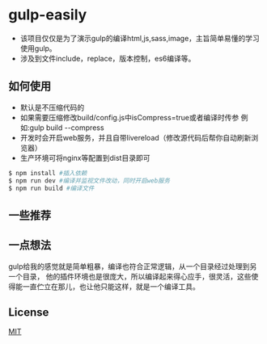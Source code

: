 # gulp-easily
* 该项目仅仅是为了演示gulp的编译html,js,sass,image，主旨简单易懂的学习使用gulp。
* 涉及到文件include，replace，版本控制，es6编译等。

## 如何使用
* 默认是不压缩代码的
* 如果需要压缩修改build/config.js中isCompress=true或者编译时传参 例如:gulp build --compress
* 开发时会开启web服务，并且自带livereload（修改源代码后帮你自动刷新浏览器）
* 生产环境可将nginx等配置到dist目录即可

``` bash
$ npm install #插入依赖
$ npm run dev #编译并监视文件改动，同时开启web服务
$ npm run build #编译文件
```

## 一些推荐

## 一点想法
gulp给我的感觉就是简单粗暴，编译也符合正常逻辑，从一个目录经过处理到另一个目录，
他的插件环境也是很庞大，所以编译起来得心应手，很灵活，这些使得能一直伫立在那儿，也让他只能这样，就是一个编译工具。

## License
[MIT](http://opensource.org/licenses/MIT)
